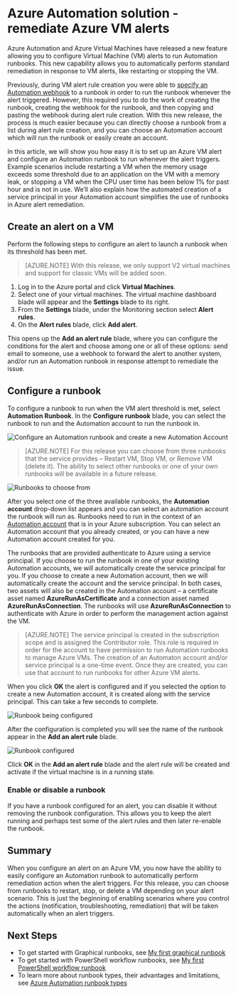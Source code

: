 <properties
    pageTitle=" Remediate Azure VM Alerts with Automation Runbooks | Microsoft Azure"
    description="This article demonstrates how to integrate Azure Virtual Machine alerts with Azure Automation runbooks and auto-remediate issues"
    services="automation"
    documentationCenter=""
    authors="csand-msft"
    manager="stevenka"
    editor="tysonn" />    
<tags
    ms.service="automation"
    ms.devlang="na"
    ms.topic="article"
    ms.tgt_pltfrm="na"
    ms.workload="infrastructure-services"
    ms.date="04/11/2016"
    ms.author="csand;magoedte" />

# Azure Automation solution - remediate Azure VM alerts

Azure Automation and Azure Virtual Machines have released a new feature allowing you to configure Virtual Machine (VM) alerts to run Automation runbooks. This new capability allows you to automatically perform standard remediation in response to VM alerts, like restarting or stopping the VM.

Previously, during VM alert rule creation you were able to [specify an Automation webhook](https://azure.microsoft.com/blog/using-azure-automation-to-take-actions-on-azure-alerts/) to a runbook in order to run the runbook whenever the alert triggered. However, this required you to do the work of creating the runbook, creating the webhook for the runbook, and then copying and pasting the webhook during alert rule creation. With this new release, the process is much easier because you can directly choose a runbook from a list during alert rule creation, and you can choose an Automation account which will run the runbook or easily create an account.

In this article, we will show you how easy it is to set up an Azure VM alert and configure an Automation runbook to run whenever the alert triggers. Example scenarios include restarting a VM when the memory usage exceeds some threshold due to an application on the VM with a memory leak, or stopping a VM when the CPU user time has been below 1% for past hour and is not in use. We’ll also explain how the automated creation of a service principal in your Automation account simplifies the use of runbooks in Azure alert remediation.

## Create an alert on a VM

Perform the following steps to configure an alert to launch a runbook when its threshold has been met.

>[AZURE.NOTE] With this release, we only support V2 virtual machines and support for classic VMs will be added soon.  

1. Log in to the Azure portal and click **Virtual Machines**.  
2. Select one of your virtual machines.  The virtual machine dashboard blade will appear and the **Settings** blade to its right.  
3. From the **Settings** blade, under the Monitoring section select **Alert rules**.
4. On the **Alert rules** blade, click **Add alert**.

This opens up the **Add an alert rule** blade, where you can configure the conditions for the alert and choose among one or all of these options: send email to someone, use a webhook to forward the alert to another system, and/or run an Automation runbook in response attempt to remediate the issue.

## Configure a runbook

To configure a runbook to run when the VM alert threshold is met, select **Automation Runbook**. In the **Configure runbook** blade, you can select the runbook to run and the Automation account to run the runbook in.

![Configure an Automation runbook and create a new Automation Account](media/automation-azure-vm-alert-integration/ConfigureRunbookNewAccount.png)

>[AZURE.NOTE] For this release you can choose from three runbooks that the service provides – Restart VM, Stop VM, or Remove VM (delete it).  The ability to select other runbooks or one of your own runbooks will be available in a future release.

![Runbooks to choose from](media/automation-azure-vm-alert-integration/RunbooksToChoose.png)

After you select one of the three available runbooks, the **Automation account** drop-down list appears and you can select an automation account the runbook will run as. Runbooks need to run in the context of an [Automation account](automation-security-overview.md) that is in your Azure subscription. You can select an Automation account that you already created, or you can have a new Automation account created for you.

The runbooks that are provided authenticate to Azure using a service principal. If you choose to run the runbook in one of your existing Automation accounts, we will automatically create the service principal for you. If you choose to create a new Automation account, then we will automatically create the account and the service principal. In both cases, two assets will also be created in the Automation account – a certificate asset named **AzureRunAsCertificate** and a connection asset named **AzureRunAsConnection**. The runbooks will use **AzureRunAsConnection** to authenticate with Azure in order to perform the management action against the VM.

>[AZURE.NOTE] The service principal is created in the subscription scope and is assigned the Contributor role. This role is required in order for the account to have permission to run Automation runbooks to manage Azure VMs.  The creation of an Automaton account and/or service principal is a one-time event. Once they are created, you can use that account to run runbooks for other Azure VM alerts.

When you click **OK** the alert is configured and if you selected the option to create a new Automation account, it is created along with the service principal.  This can take a few seconds to complete.  

![Runbook being configured](media/automation-azure-vm-alert-integration/RunbookBeingConfigured.png)

After the configuration is completed you will see the name of the runbook appear in the **Add an alert rule** blade.

![Runbook configured](media/automation-azure-vm-alert-integration/RunbookConfigured.png)

Click **OK** in the **Add an alert rule** blade and the alert rule will be created and activate if the virtual machine is in a running state.

### Enable or disable a runbook

If you have a runbook configured for an alert, you can disable it without removing the runbook configuration. This allows you to keep the alert running and perhaps test some of the alert rules and then later re-enable the runbook.

## Summary

When you configure an alert on an Azure VM, you now have the ability to easily configure an Automation runbook to automatically perform remediation action when the alert triggers. For this release, you can choose from runbooks to restart, stop, or delete a VM depending on your alert scenario. This is just the beginning of enabling scenarios where you control the actions (notification, troubleshooting, remediation) that will be taken automatically when an alert triggers.

## Next Steps

- To get started with Graphical runbooks, see [My first graphical runbook](automation-first-runbook-graphical.md)
- To get started with PowerShell workflow runbooks, see [My first PowerShell workflow runbook](automation-first-runbook-textual.md)
- To learn more about runbook types, their advantages and limitations, see [Azure Automation runbook types](automation-runbook-types.md)
